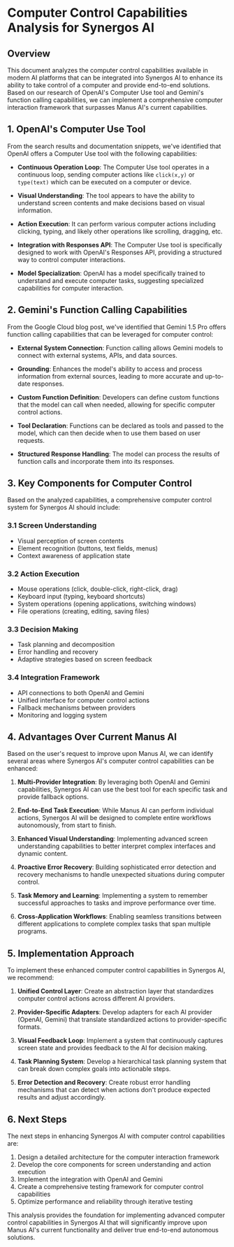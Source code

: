 # Computer Control Capabilities Analysis for Synergos AI

## Overview

This document analyzes the computer control capabilities available in modern AI platforms that can be integrated into Synergos AI to enhance its ability to take control of a computer and provide end-to-end solutions. Based on our research of OpenAI's Computer Use tool and Gemini's function calling capabilities, we can implement a comprehensive computer interaction framework that surpasses Manus AI's current capabilities.

## 1. OpenAI's Computer Use Tool

From the search results and documentation snippets, we've identified that OpenAI offers a Computer Use tool with the following capabilities:

- **Continuous Operation Loop**: The Computer Use tool operates in a continuous loop, sending computer actions like `click(x,y)` or `type(text)` which can be executed on a computer or device.

- **Visual Understanding**: The tool appears to have the ability to understand screen contents and make decisions based on visual information.

- **Action Execution**: It can perform various computer actions including clicking, typing, and likely other operations like scrolling, dragging, etc.

- **Integration with Responses API**: The Computer Use tool is specifically designed to work with OpenAI's Responses API, providing a structured way to control computer interactions.

- **Model Specialization**: OpenAI has a model specifically trained to understand and execute computer tasks, suggesting specialized capabilities for computer interaction.

## 2. Gemini's Function Calling Capabilities

From the Google Cloud blog post, we've identified that Gemini 1.5 Pro offers function calling capabilities that can be leveraged for computer control:

- **External System Connection**: Function calling allows Gemini models to connect with external systems, APIs, and data sources.

- **Grounding**: Enhances the model's ability to access and process information from external sources, leading to more accurate and up-to-date responses.

- **Custom Function Definition**: Developers can define custom functions that the model can call when needed, allowing for specific computer control actions.

- **Tool Declaration**: Functions can be declared as tools and passed to the model, which can then decide when to use them based on user requests.

- **Structured Response Handling**: The model can process the results of function calls and incorporate them into its responses.

## 3. Key Components for Computer Control

Based on the analyzed capabilities, a comprehensive computer control system for Synergos AI should include:

### 3.1 Screen Understanding
- Visual perception of screen contents
- Element recognition (buttons, text fields, menus)
- Context awareness of application state

### 3.2 Action Execution
- Mouse operations (click, double-click, right-click, drag)
- Keyboard input (typing, keyboard shortcuts)
- System operations (opening applications, switching windows)
- File operations (creating, editing, saving files)

### 3.3 Decision Making
- Task planning and decomposition
- Error handling and recovery
- Adaptive strategies based on screen feedback

### 3.4 Integration Framework
- API connections to both OpenAI and Gemini
- Unified interface for computer control actions
- Fallback mechanisms between providers
- Monitoring and logging system

## 4. Advantages Over Current Manus AI

Based on the user's request to improve upon Manus AI, we can identify several areas where Synergos AI's computer control capabilities can be enhanced:

1. **Multi-Provider Integration**: By leveraging both OpenAI and Gemini capabilities, Synergos AI can use the best tool for each specific task and provide fallback options.

2. **End-to-End Task Execution**: While Manus AI can perform individual actions, Synergos AI will be designed to complete entire workflows autonomously, from start to finish.

3. **Enhanced Visual Understanding**: Implementing advanced screen understanding capabilities to better interpret complex interfaces and dynamic content.

4. **Proactive Error Recovery**: Building sophisticated error detection and recovery mechanisms to handle unexpected situations during computer control.

5. **Task Memory and Learning**: Implementing a system to remember successful approaches to tasks and improve performance over time.

6. **Cross-Application Workflows**: Enabling seamless transitions between different applications to complete complex tasks that span multiple programs.

## 5. Implementation Approach

To implement these enhanced computer control capabilities in Synergos AI, we recommend:

1. **Unified Control Layer**: Create an abstraction layer that standardizes computer control actions across different AI providers.

2. **Provider-Specific Adapters**: Develop adapters for each AI provider (OpenAI, Gemini) that translate standardized actions to provider-specific formats.

3. **Visual Feedback Loop**: Implement a system that continuously captures screen state and provides feedback to the AI for decision making.

4. **Task Planning System**: Develop a hierarchical task planning system that can break down complex goals into actionable steps.

5. **Error Detection and Recovery**: Create robust error handling mechanisms that can detect when actions don't produce expected results and adjust accordingly.

## 6. Next Steps

The next steps in enhancing Synergos AI with computer control capabilities are:

1. Design a detailed architecture for the computer interaction framework
2. Develop the core components for screen understanding and action execution
3. Implement the integration with OpenAI and Gemini
4. Create a comprehensive testing framework for computer control capabilities
5. Optimize performance and reliability through iterative testing

This analysis provides the foundation for implementing advanced computer control capabilities in Synergos AI that will significantly improve upon Manus AI's current functionality and deliver true end-to-end autonomous solutions.

